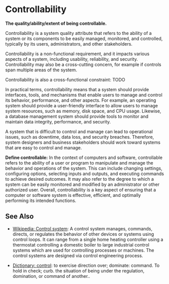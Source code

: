 # Controllability

**The quality/ability/extent of being controllable.**

<span data-chatgpt-prompt="explain controllability (system quality attribute, non-functional requirement, cross-functional constraint )">

Controllability is a system quality attribute that refers to the ability of a system or its components to be easily managed, monitored, and controlled, typically by its users, administrators, and other stakeholders. 


Controllability is a non-functional requirement, and it impacts various aspects of a system, including usability, reliability, and security. Controllability may also be a cross-cutting concern, for example if controls span multiple areas of the system.

Controllability is also a cross-functional constraint: TODO

In practical terms, controllability means that a system should provide interfaces, tools, and mechanisms that enable users to manage and control its behavior, performance, and other aspects. For example, an operating system should provide a user-friendly interface to allow users to manage system resources, such as memory, disk space, and CPU usage. Likewise, a database management system should provide tools to monitor and maintain data integrity, performance, and security.

A system that is difficult to control and manage can lead to operational issues, such as downtime, data loss, and security breaches. Therefore, system designers and business stakeholders should work toward systems that are easy to control and manage.

</span>

**Define controllable:** <span data-chatgpt-prompt="define controllable (computers and software)">In the context of computers and software, controllable refers to the ability of a user or program to manipulate and manage the behavior and operations of the system. This can include changing settings, configuring options, selecting inputs and outputs, and executing commands to achieve desired outcomes. It may also refer to the degree to which a system can be easily monitored and modified by an administrator or other authorized user. Overall, controllability is a key aspect of ensuring that a computer or software system is effective, efficient, and optimally performing its intended functions.</span>

## See Also

* [Wikipedia: Control system](https://wikipedia.org/wiki/Control_system): A control system manages, commands, directs, or regulates the behavior of other devices or systems using control loops. It can range from a single home heating controller using a thermostat controlling a domestic boiler to large industrial control systems which are used for controlling processes or machines. The control systems are designed via control engineering process.

* [Dictionary: control](https://www.dictionary.com/browse/control): to exercise direction over; dominate: command.
To hold in check; curb. the situation of being under the regulation, domination, or command of another..

